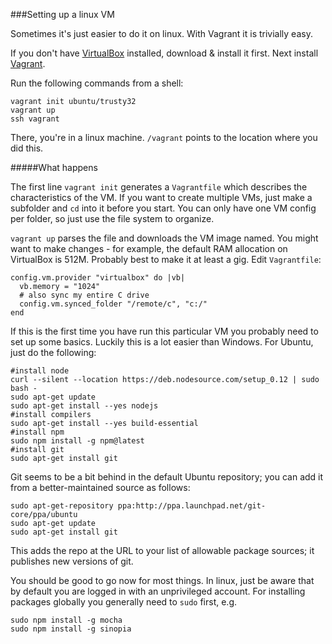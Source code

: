 ###Setting up a linux VM

Sometimes it's just easier to do it on linux. With Vagrant it is trivially easy.

If you don't have [VirtualBox](https://www.virtualbox.org/wiki/Downloads) installed, download & install it first.
Next install [Vagrant](https://www.vagrantup.com/downloads.html).

Run the following commands from a shell:

	vagrant init ubuntu/trusty32
    vagrant up
    ssh vagrant

There, you're in a linux machine. `/vagrant` points to the location where you did this.

#####What happens

The first line `vagrant init` generates a `Vagrantfile` which describes the characteristics of the VM. If you want to create multiple VMs, just make a subfolder and `cd` into it before you start. You can only have one VM config per folder, so just use the file system to organize.

`vagrant up` parses the file and downloads the VM image named. You might want to make changes - for example, the default RAM allocation on VirtualBox is 512M. Probably best to make it at least a gig. Edit `Vagrantfile`:

    config.vm.provider "virtualbox" do |vb|
      vb.memory = "1024"
	  # also sync my entire C drive
      config.vm.synced_folder "/remote/c", "c:/"
    end

If this is the first time you have run this particular VM you probably need to set up some basics. Luckily this is a lot easier than Windows. For Ubuntu, just do the following:

    #install node
    curl --silent --location https://deb.nodesource.com/setup_0.12 | sudo bash -
	sudo apt-get update
	sudo apt-get install --yes nodejs
    #install compilers
	sudo apt-get install --yes build-essential
    #install npm
    sudo npm install -g npm@latest
    #install git 
    sudo apt-get install git

Git seems to be a bit behind in the default Ubuntu repository; you can add it from a better-maintained source as follows:

    sudo apt-get-repository ppa:http://ppa.launchpad.net/git-core/ppa/ubuntu
    sudo apt-get update
    sudo apt-get install git

This adds the repo at the URL to your list of allowable package sources; it publishes new versions of git.

You should be good to go now for most things. In linux, just be aware that by default you are logged in with an unprivileged account. For installing packages globally you generally need to `sudo` first, e.g.

    sudo npm install -g mocha
    sudo npm install -g sinopia